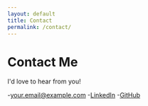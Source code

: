 ```yaml
---
layout: default
title: Contact
permalink: /contact/
---
```


# Contact Me

I'd love to hear from you!

-[your.email@example.com](anusha.akshintalalc@gmail.com)
-[LinkedIn](https://www.linkedin.com/in/anusha-akshintala-024b3936a/)
-[GitHub](https://github.com/Anushap976)